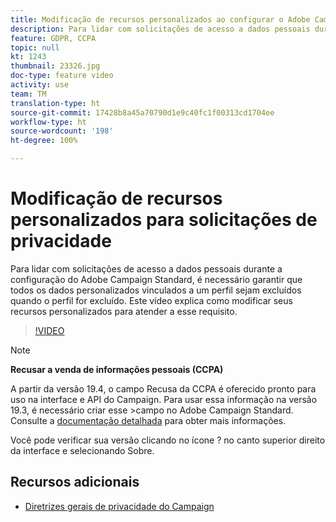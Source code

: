 ```yaml
---
title: Modificação de recursos personalizados ao configurar o Adobe Campaign Standard (ACS) para solicitações de privacidade
description: Para lidar com solicitações de acesso a dados pessoais durante a configuração do Adobe Campaign Standard (ACS), é necessário garantir que todos os dados personalizados vinculados a um perfil sejam excluídos quando o perfil for excluído. Este vídeo explica como modificar seus recursos personalizados para atender a esse requisito.
feature: GDPR, CCPA
topic: null
kt: 1243
thumbnail: 23326.jpg
doc-type: feature video
activity: use
team: TM
translation-type: ht
source-git-commit: 17428b8a45a70790d1e9c40fc1f00313cd1704ee
workflow-type: ht
source-wordcount: '198'
ht-degree: 100%

---
```



# Modificação de recursos personalizados para solicitações de privacidade

Para lidar com solicitações de acesso a dados pessoais durante a configuração do Adobe Campaign Standard, é necessário garantir que todos os dados personalizados vinculados a um perfil sejam excluídos quando o perfil for excluído. Este vídeo explica como modificar seus recursos personalizados para atender a esse requisito.

>[!VIDEO](https://video.tv.adobe.com/v/23326?quality=12)

>[!NOTE]
>
>**Recusar a venda de informações pessoais (CCPA)**
>
>A partir da versão 19.4, o campo Recusa da CCPA é oferecido pronto para uso na interface e API do Campaign. Para usar essa informação na versão 19.3, é necessário criar esse >campo no Adobe Campaign Standard. Consulte a [documentação detalhada](https://helpx.adobe.com/br/campaign/kb/acs-privacy.html#ccpa) para obter mais informações.
>
> Você pode verificar sua versão clicando no ícone ? no canto superior direito da interface e selecionando Sobre.

## Recursos adicionais

* [Diretrizes gerais de privacidade do Campaign](https://helpx.adobe.com/br/campaign/kb/campaign-privacy-overview.html)
